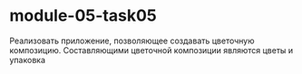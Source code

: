 # module-05-task05
Реализовать приложение, позволяющее создавать цветочную композицию. Составляющими цветочной композиции являются цветы и упаковка
